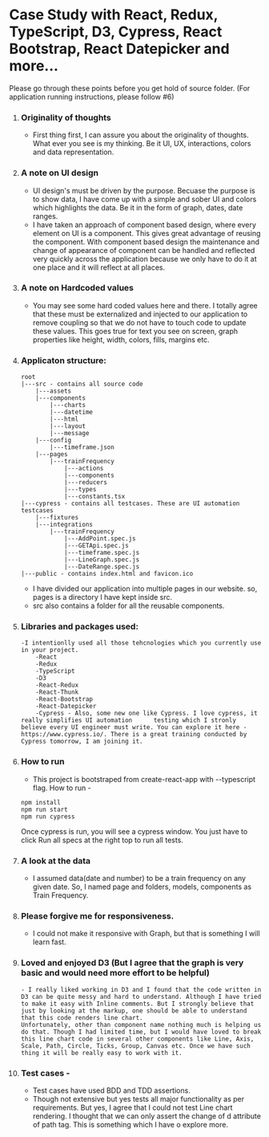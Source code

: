 # Case Study with React, Redux, TypeScript, D3, Cypress, React Bootstrap, React Datepicker and more...

Please go through these points before you get hold of source folder.
(For application running instructions, please follow #6)

1. 	### Originality of thoughts 
	- First thing first, I can assure you about the originality of thoughts. What ever you see is my thinking. Be it UI, UX, interactions, colors and data representation. 

2. 	### A note on UI design 
	- UI design's must be driven by the purpose. Becuase the purpose is to show data, I have come up with a simple and sober UI and colors which highlights the data. Be it in the form of graph, dates, date ranges.
	- I have taken an approach of component based design, where every element on UI is a component. This gives great advantage of reusing the component. With component based design the maintenance and change of appearance of component can be handled and reflected very quickly across the application because we only have to do it at one place and it will reflect at all places.
	
3. 	### A note on Hardcoded values
	- You may see some hard coded values here and there. I totally agree that these must be externalized and injected to our application to remove coupling so that we do not have to touch code to update these values. This goes true for text you see on screen, graph properties like height, width, colors, fills, margins etc.

4. 	### Applicaton structure:
		root
		|---src - contains all source code
			|---assets
			|---components
				|---charts
				|---datetime
				|---html
				|---layout
				|---message
			|---config
				|---timeframe.json
			|---pages
				|---trainFrequency
					|---actions
					|---components
					|---reducers
					|---types
					|---constants.tsx
		|---cypress - contains all testcases. These are UI automation testcases
			|---fixtures
			|---integrations
				|---trainFrequency
					|---AddPoint.spec.js
					|---GETApi.spec.js
					|---timeframe.spec.js
					|---LineGraph.spec.js
					|---DateRange.spec.js
		|---public - contains index.html and favicon.ico
			
	- I have divided our application into multiple pages in our website. so, pages is a directory I have kept inside src.
	- src also contains a folder for all the reusable components.
	
5. 	### Libraries and packages used: 
		-I intentionlly used all those tehcnologies which you currently use in your project. 
			-React
			-Redux
			-TypeScript
			-D3
			-React-Redux
			-React-Thunk
			-React-Bootstrap
			-React-Datepicker
			-Cypress - Also, some new one like Cypress. I love cypress, it really simplifies UI automation 		testing which I stronly believe every UI engineer must write. You can explore it here - https://www.cypress.io/. There is a great training conducted by Cypress tomorrow, I am joining it.

6. 	### How to run 
	- This project is bootstraped from create-react-app with --typescript flag. How to run -
	
	``` git clone 
	npm install
	npm run start
	npm run cypress
	``` 
	
	Once cypress is run, you will see a cypress window. You just have to click Run all specs at the right top to run all tests. 	
	
7. 	### A look at the data 
	- I assumed data(date and number) to be a train frequency on any given date. So, I named page and 		folders, models, components as Train Frequency.

8. 	### Please forgive me for responsiveness. 
	- I could not make it responsive with Graph, but that is something I will learn 		fast. 

9.	### Loved and enjoyed D3 (But I agree that the graph is very basic and would need more effort to be helpful)
        - I really liked working in D3 and I found that the code written in D3 can be quite messy and hard to understand. Although I have tried to make it easy with Inline comments. But I strongly believe that just by looking at the markup, one should be able to understand that this code renders line chart. 
        Unfortunately, other than component name nothing much is helping us do that. Though I had limited time, but I would have loved to break this line chart code in several other components like Line, Axis, Scale, Path, Circle, Ticks, Group, Canvas etc. Once we have such thing it will be really easy to work with it. 

10.	### Test cases - 
	- Test cases have used BDD and TDD assertions.
	- Though not extensive but yes tests all major functionality as per requirements. But yes, I agree that I could not test Line chart rendering. I thought that we can only assert the change of d attribute of path tag. This is something which I have o explore more.




